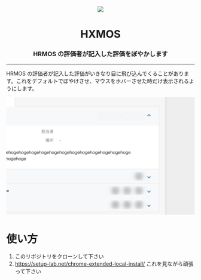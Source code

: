<div align="center">
    <img src="https://raw.githubusercontent.com/iwasa-kosui/hrmos-blur-chrome-extension/master/logo/logo-128.png"/>
    <h1>HXMOS</h1>
    <h3>HRMOS の評価者が記入した評価をぼやかします</h3>
</div>

---

HRMOS の評価者が記入した評価がいきなり目に飛び込んでくることがあります。これをデフォルトでぼやけさせ、マウスをホバーさせた時だけ表示されるようにします。

![](./screenshot.png)

# 使い方

1. このリポジトリをクローンして下さい
2. https://setup-lab.net/chrome-extended-local-install/ これを見ながら頑張って下さい